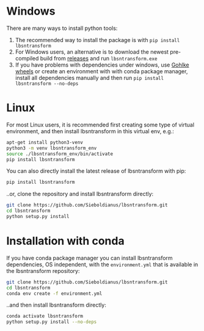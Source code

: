 # Windows

There are many ways to install python tools:

1. The recommended way to install the package is with `pip install lbsntransform`
2. For Windows users, an alternative is to download the newest pre-compiled build from [releases](../../releases) and run `lbsntransform.exe`
3. If you have problems with dependencies under windows, use [Gohlke wheels](<https://www.lfd.uci.edu/~gohlke/pythonlibs/>) or create an environment with with conda package manager, install all dependencies manually and then run `pip install lbsntransform --no-deps`

# Linux

For most Linux users, it is recommended first creating some type of virtual environment, and then install lbsntransform in this virtual env, e.g.:
```bash
apt-get install python3-venv
python3 -m venv lbsntransform_env
source ./lbsntransform_env/bin/activate
pip install lbsntransform
```

You can also directly install the latest release of lbsntransform with pip:  
```bash
pip install lbsntransform
```

..or, clone the repository and install lbsntransform directly:

```bash
git clone https://github.com/Sieboldianus/lbsntransform.git
cd lbsntransform
python setup.py install
```

# Installation with conda

If you have conda package manager you can install lbsntransform dependencies, OS independent, with the `environment.yml` that is available in the lbsntransform repository:

```bash
git clone https://github.com/Sieboldianus/lbsntransform.git
cd lbsntransform
conda env create -f environment.yml
```

..and then install lbsntransform directly:
```bash
conda activate lbsntransform
python setup.py install --no-deps
```


